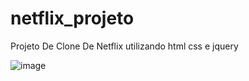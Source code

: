 # netflix_projeto


Projeto De Clone De Netflix utilizando html css e jquery

![image](https://github.com/GabiestDev/netflix_projeto/assets/121795688/3c242930-25b8-40ac-b0c2-1df06ccf8eb4)
